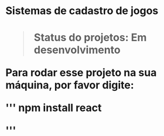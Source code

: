 <h1>Sistemas de cadastro de jogos<h1>

> Status do projetos: Em desenvolvimento

Para rodar esse projeto na sua máquina, por favor digite:

'''
npm install react

'''
